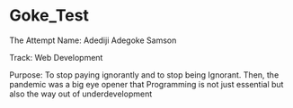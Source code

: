 # Goke_Test
The Attempt
Name: Adediji Adegoke Samson

Track: Web Development

Purpose: To stop paying ignorantly and to stop being Ignorant. Then, the pandemic was a big eye opener that Programming is not just essential but also the way out of underdevelopment
